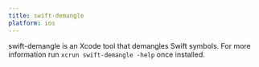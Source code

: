 ```yaml
---
title: swift-demangle
platform: ios
---
```


swift-demangle is an Xcode tool that demangles Swift symbols. For more information run `xcrun swift-demangle -help` once installed.
